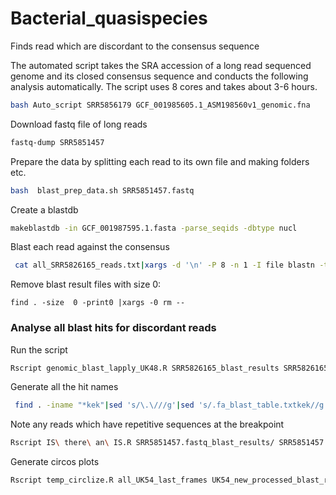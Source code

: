 # Bacterial_quasispecies
Finds read which are discordant to the consensus sequence

The automated script takes the SRA accession of a long read sequenced genome and its closed consensus sequence and conducts the following analysis automatically. The script uses 8 cores and takes about 3-6 hours.

```bash
bash Auto_script SRR5856179 GCF_001985605.1_ASM198560v1_genomic.fna
```


Download fastq file of long reads

```bash
fastq-dump SRR5851457
```

Prepare the data by splitting each read to its own file and making folders etc.

```bash
bash  blast_prep_data.sh SRR5851457.fastq
```

Create a blastdb

```bash
makeblastdb -in GCF_001987595.1.fasta -parse_seqids -dbtype nucl
```




Blast each read against the consensus

```bash
 cat all_SRR5826165_reads.txt|xargs -d '\n' -P 8 -n 1 -I file blastn -task megablast -query SRR5826165_reads/file -db GCF_001985065.1.fasta -outfmt 6 -out ./SRR5826165_blast_results/file_blast_table.txt
```

Remove blast result files with size 0:

```
find . -size  0 -print0 |xargs -0 rm --
```

### Analyse all blast hits for discordant reads


Run the script
```bash
Rscript genomic_blast_lapply_UK48.R SRR5826165_blast_results SRR5826165_blast_results_final
```
Generate all the hit names

```bash
 find . -iname "*kek"|sed 's/\.\///g'|sed 's/.fa_blast_table.txtkek//g' >all_reads
```

Note any reads which have repetitive sequences at the breakpoint

```bash
Rscript IS\ there\ an\ IS.R SRR5851457.fastq_blast_results/ SRR5851457.fastq_blast_results_final/
```

Generate circos plots
```bash
Rscript temp_circlize.R all_UK54_last_frames UK54_new_processed_blast_results UK54_colour2.jpg kolp.txt
```
